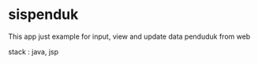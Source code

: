 # sispenduk

This app just example for input, view and update data penduduk from web

stack : java, jsp
